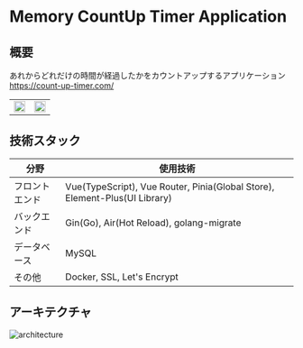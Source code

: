 # Memory CountUp Timer Application

## 概要
あれからどれだけの時間が経過したかをカウントアップするアプリケーション<br>
https://count-up-timer.com/

<table>
  <tr>
    <td valign="top"><img width="100%" src="https://user-images.githubusercontent.com/89395132/214588559-ba0fdc15-fd5b-4999-89d2-308b69b2a953.png"></td>
    <td valign="top"><img width="100%" src="https://user-images.githubusercontent.com/89395132/214588033-06dfe971-2dbc-47a3-9860-599a9e67b96d.png"></td>
  </tr>
</table>

## 技術スタック
| 分野 | 使用技術 |
| ---- | ---- |
| フロントエンド | Vue(TypeScript), Vue Router, Pinia(Global Store), Element-Plus(UI Library) |
| バックエンド | Gin(Go), Air(Hot Reload), golang-migrate |
| データベース | MySQL |
| その他 | Docker, SSL, Let's Encrypt |

## アーキテクチャ
![architecture](https://user-images.githubusercontent.com/89395132/214514429-b03197b6-1bbc-4f54-b6eb-2912d943e1bd.png)
